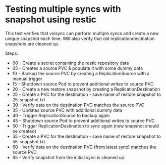 # Testing multiple syncs with snapshot using restic

This test verifies that volsync can perform multiple syncs and 
create a new unique snapshot each time.  Will also verify that
old replicationdestination snapshots are cleaned up.

Steps:

- 00 - Create a secret containing the restic repository data
- 05 - Creates a source PVC & populate it with some dummy data
- 10 - Backup the source PVC by creating a ReplicationSource with a manual trigger
- 15 - Shutdown source Pod to prevent additional writes to source PVC
- 20 - Create a new restore snapshot by creating a ReplicationDestination
- 25 - Create a PVC for the destination - save name of restore snapshot to 25-snapshot.txt
- 30 - Verify data on the destination PVC matches the source PVC
- 35 - Updates source PVC with additional dummy data
- 40 - Trigger ReplicationSource to backup again
- 45 - Shutdown source Pod to prevent additional writes to source PVC
- 50 - Trigger ReplicationDestination to sync again (new snapshot should be created) 
- 55 - Create a PVC for the destination - save name of restore snapshot to 55-snapshot.txt
- 60 - Verify data on the destination PVC (from latest sync) matches the source PVC
- 65 - Verify snapshot from the initial sync is cleaned up